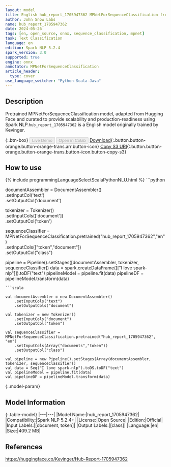 ```yaml
---
layout: model
title: English hub_report_1705947362 MPNetForSequenceClassification from Kevinger
author: John Snow Labs
name: hub_report_1705947362
date: 2024-05-26
tags: [en, open_source, onnx, sequence_classification, mpnet]
task: Text Classification
language: en
edition: Spark NLP 5.2.4
spark_version: 3.0
supported: true
engine: onnx
annotator: MPNetForSequenceClassification
article_header:
  type: cover
use_language_switcher: "Python-Scala-Java"
---
```


## Description

Pretrained MPNetForSequenceClassification model, adapted from Hugging Face and curated to provide scalability and production-readiness using Spark NLP.`hub_report_1705947362` is a English model originally trained by Kevinger.

{:.btn-box}
<button class="button button-orange" disabled>Live Demo</button>
<button class="button button-orange" disabled>Open in Colab</button>
[Download](https://s3.amazonaws.com/auxdata.johnsnowlabs.com/public/models/hub_report_1705947362_en_5.2.4_3.0_1716713988115.zip){:.button.button-orange.button-orange-trans.arr.button-icon}
[Copy S3 URI](s3://auxdata.johnsnowlabs.com/public/models/hub_report_1705947362_en_5.2.4_3.0_1716713988115.zip){:.button.button-orange.button-orange-trans.button-icon.button-copy-s3}

## How to use



<div class="tabs-box" markdown="1">
{% include programmingLanguageSelectScalaPythonNLU.html %}
```python
     
documentAssembler = DocumentAssembler() \
    .setInputCol('text') \
    .setOutputCol('document')
    
tokenizer = Tokenizer() \
    .setInputCols(['document']) \
    .setOutputCol('token')

sequenceClassifier  = MPNetForSequenceClassification.pretrained("hub_report_1705947362","en") \
     .setInputCols(["token","document"]) \
     .setOutputCol("class")

pipeline = Pipeline().setStages([documentAssembler, tokenizer, sequenceClassifier])
data = spark.createDataFrame([["I love spark-nlp"]]).toDF("text")
pipelineModel = pipeline.fit(data)
pipelineDF = pipelineModel.transform(data)

```
```scala

val documentAssembler = new DocumentAssembler()
    .setInputCols("text")
    .setOutputCols("document")
    
val tokenizer = new Tokenizer()
    .setInputCols("document")
    .setOutputCol("token")

val sequenceClassifier = MPNetForSequenceClassification.pretrained("hub_report_1705947362", "en")
    .setInputCols(Array("documents","token")) 
    .setOutputCol("class") 
    
val pipeline = new Pipeline().setStages(Array(documentAssembler, tokenizer, sequenceClassifier))
val data = Seq("I love spark-nlp").toDS.toDF("text")
val pipelineModel = pipeline.fit(data)
val pipelineDF = pipelineModel.transform(data)

```
</div>

{:.model-param}
## Model Information

{:.table-model}
|---|---|
|Model Name:|hub_report_1705947362|
|Compatibility:|Spark NLP 5.2.4+|
|License:|Open Source|
|Edition:|Official|
|Input Labels:|[document, token]|
|Output Labels:|[class]|
|Language:|en|
|Size:|409.2 MB|

## References

https://huggingface.co/Kevinger/Hub-Report-1705947362